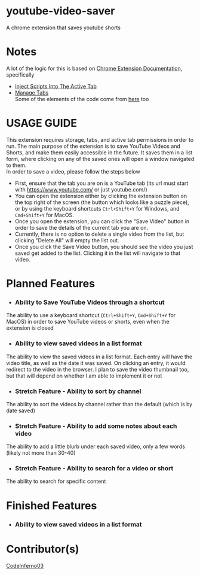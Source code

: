 # youtube-video-saver
A chrome extension that saves youtube shorts

# Notes
A lot of the logic for this is based on [Chrome Extension Documentation](https://developer.chrome.com/docs/extensions/get-started), specifically
- [Inject Scripts Into The Active Tab](https://developer.chrome.com/docs/extensions/get-started/tutorial/scripts-activetab)
- [Manage Tabs](https://developer.chrome.com/docs/extensions/get-started/tutorial/popup-tabs-manager)
\
Some of the elements of the code come from [here](https://www.geeksforgeeks.org/create-a-chrome-extension-in-html-css-javascript/) too

# USAGE GUIDE
This extension requires storage, tabs, and active tab permissions in order to run. The main purpose of the extension is to
save YouTube Videos and Shorts, and make them easily accessible in the future. It saves them in a list form, where clicking
on any of the saved ones will open a window navigated to them. \
In order to save a video, please follow the steps below
- First, ensure that the tab you are on is a YouTube tab (its url must start with https://www.youtube.com/ or just youtube.com/)
- You can open the extension either by clicking the extension button on the top right of the screen (the button which looks like a puzzle piece), or by using the keyboard shortcuts `Ctrl+Shift+Y` for Windows, and `Cmd+Shift+Y` for MacOS.
- Once you open the extension, you can click the "Save Video" button in order to save the details of the current tab you are on. 
- Currently, there is no option to delete a single video from the list, but clicking "Delete All" will empty the list out.
- Once you click the Save Video button, you should see the video you just saved get added to the list. Clicking it in the list will navigate to that video.


# Planned Features
- ### Ability to Save YouTube Videos through a shortcut
The ability to use a keyboard shortcut (`Ctrl+Shift+Y`, `Cmd+Shift+Y` for MacOS) in order to save YouTube videos or shorts, even when the extension is closed
- ### Ability to view saved videos in a list format
The ability to view the saved videos in a list format. Each entry will have the video title, as well as the date it was saved. On clicking an entry, it would redirect to the video in the browser. I plan to save the video thumbnail too, but that will depend on whether I am able to implement it or not
- ### Stretch Feature - Ability to sort by channel
The ability to sort the videos by channel rather than the default (which is by date saved)
- ### Stretch Feature - Ability to add some notes about each video
The ability to add a little blurb under each saved video, only a few words (likely not more than 30-40)
- ### Stretch Feature - Ability to search for a video or short
The ability to search for specific content

# Finished Features
- ### Ability to view saved videos in a list format


# Contributor(s)
[CodeInferno03](https://github.com/CodeInferno03)